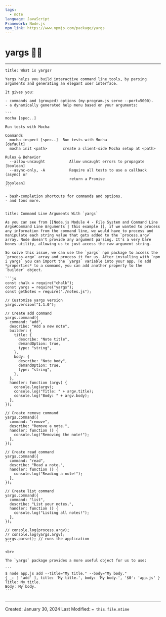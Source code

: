 ```yaml
---
tags:
  - note
language: JavaScript
Framework: Node.js
npm_link: https://www.npmjs.com/package/yargs
---
```

# **yargs** 🏴‍☠️
---
````ad-info
title: What is yargs?

Yargs helps you build interactive command line tools, by parsing arguments and generating an elegant user interface.

It gives you:

- commands and (grouped) options (my-program.js serve --port=5000).
- a dynamically generated help menu based on your arguments:

```
mocha [spec..]

Run tests with Mocha

Commands
  mocha inspect [spec..]  Run tests with Mocha                         [default]
  mocha init <path>       create a client-side Mocha setup at <path>

Rules & Behavior
  --allow-uncaught           Allow uncaught errors to propagate        [boolean]
  --async-only, -A           Require all tests to use a callback (async) or
                             return a Promise                          [boolean]
```

- bash-completion shortcuts for commands and options.
- and tons more.


````

````ad-example
title: Command Line Arguments With `yargs`

As you can see from [[Node.js Module 4 - File System and Command Line Args#Command Line Arguments | this example ]], if we wanted to process any information from the command line, we would have to process and manipulate each string value that gets added to the `process.argv` array. Node doesn't provide any argument parsing. It's a very bare bones utility, allowing us to just access the raw argument string.

So solve this issue, we can use the `yargs` npm package to access the `process.argv` array and process it for us. After installing with `npm i yargs` you can import the `yargs` variable into your app. To add *properties* to a command, you can add another property to the `builder` object.

```js
const chalk = require("chalk");
const yargs = require("yargs");
const getNotes = require("./notes.js");

// Customize yargs version
yargs.version("1.1.0");

// Create add command
yargs.command({
  command: "add",
  describe: "Add a new note",
  builder: {
    title: {
      describe: "Note title",
      demandOption: true,
      type: "string",
    },
    body: {
      describe: "Note body",
      demandOption: true,
      type: "string",
    },
  },
  handler: function (argv) {
	console.log(argv);
    console.log("Title: " + argv.title);
    console.log("Body: " + argv.body);
  },
});

// Create remove command
yargs.command({
  command: "remove",
  describe: "Remove a note.",
  handler: function () {
    console.log("Removing the note!");
  },
});

// Create read command
yargs.command({
  command: "read",
  describe: "Read a note.",
  handler: function () {
    console.log("Reading a note!");
  },
});

// Create list command
yargs.command({
  command: "list",
  describe: "List your notes.",
  handler: function () {
    console.log("Listing all notes!");
  },
});

// console.log(process.argv);
// console.log(yargs.argv);
yargs.parse(); // runs the application
```

<br>

The `yargs` package provides a more useful object for us to use:

```
$ node app.js add --title="My title." --body="My body."
{ _: [ 'add' ], title: 'My title.', body: 'My body.', '$0': 'app.js' }
Title: My title.
Body: My body.
```


````




---
Created: January 30, 2024
Last Modified: `= this.file.mtime`
